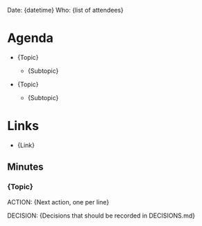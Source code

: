 Date: {datetime}
Who: {list of attendees}

# Agenda

-   {Topic}
    -   {Subtopic}

-   {Topic}
    -   {Subtopic}

# Links

-   {Link}

## Minutes

### {Topic}

ACTION: {Next action, one per line}

DECISION: {Decisions that should be recorded in DECISIONS.md}
